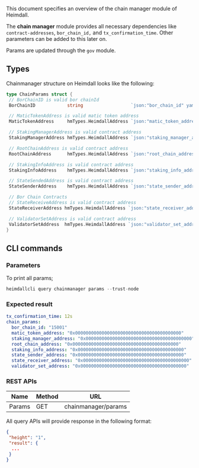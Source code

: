 This document specifies an overview of the chain manager module of Heimdall.

The **chain manager** module provides all necessary dependencies like `contract-addresses`, `bor_chain_id,` and `tx_confirmation_time`. Other parameters can be added to this later on.

Params are updated through the `gov` module.

## Types

Chainmanager structure on Heimdall looks like the following:

```go
type ChainParams struct {
 // BorChainID is valid bor chainId
 BorChainID            string                  `json:"bor_chain_id" yaml:"bor_chain_id"`

 // MaticTokenAddress is valid matic token address
 MaticTokenAddress     hmTypes.HeimdallAddress `json:"matic_token_address" yaml:"matic_token_address"`

 // StakingManagerAddress is valid contract address
 StakingManagerAddress hmTypes.HeimdallAddress `json:"staking_manager_address" yaml:"staking_manager_address"`

 // RootChainAddress is valid contract address
 RootChainAddress      hmTypes.HeimdallAddress `json:"root_chain_address" yaml:"root_chain_address"`

 // StakingInfoAddress is valid contract address
 StakingInfoAddress    hmTypes.HeimdallAddress `json:"staking_info_address" yaml:"staking_info_address"`

 // StateSendedAddress is valid contract address
 StateSenderAddress    hmTypes.HeimdallAddress `json:"state_sender_address" yaml:"state_sender_address"`

 // Bor Chain Contracts
 // StateReceiveAddress is valid contract address
 StateReceiverAddress hmTypes.HeimdallAddress `json:"state_receiver_address" yaml:"state_receiver_address"`

 // ValidatorSetAddress is valid contract address
 ValidatorSetAddress  hmTypes.HeimdallAddress `json:"validator_set_address" yaml:"validator_set_address"`
}
```

## CLI commands

### Parameters

To print all params;

```go
heimdallcli query chainmanager params --trust-node
```

### Expected result

```yaml
tx_confirmation_time: 12s
chain_params:
  bor_chain_id: "15001"
  matic_token_address: "0x0000000000000000000000000000000000000000"
  staking_manager_address: "0x0000000000000000000000000000000000000000"
  root_chain_address: "0x0000000000000000000000000000000000000000"
  staking_info_address: "0x0000000000000000000000000000000000000000"
  state_sender_address: "0x0000000000000000000000000000000000000000"
  state_receiver_address: "0x0000000000000000000000000000000000000000"
  validator_set_address: "0x0000000000000000000000000000000000000000"
```

### REST APIs

|Name                  |Method|URL               |
|----------------------|------|------------------|
|Params                |GET   |chainmanager/params|

All query APIs will provide response in the following format:

```json
{
 "height": "1",
 "result": {
  ...   
 }
}
```

